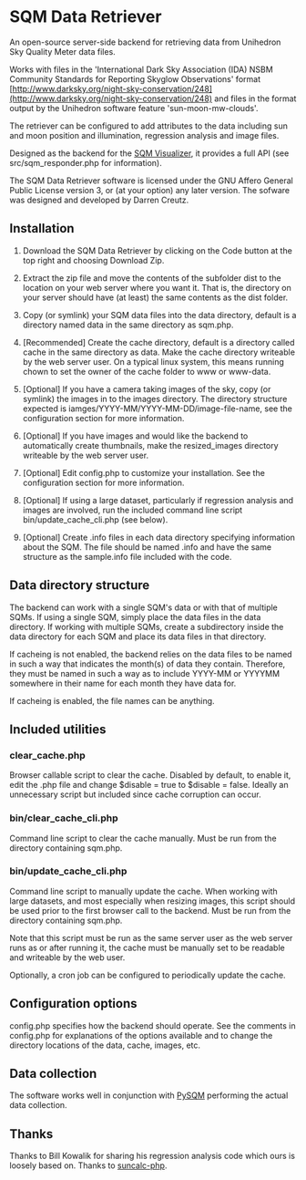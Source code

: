 # SQM Data Retriever

An open-source server-side backend for retrieving data from Unihedron Sky Quality Meter data files.

Works with files in the 'International Dark Sky Association (IDA) NSBM Community Standards for Reporting Skyglow Observations' format [http://www.darksky.org/night-sky-conservation/248](http://www.darksky.org/night-sky-conservation/248) and files in the format output by the Unihedron software feature 'sun-moon-mw-clouds'.

The retriever can be configured to add attributes to the data including sun and moon position and illumination, regression analysis and image files.

Designed as the backend for the [SQM Visualizer](https://github.com/dcreutz/SQM-Visualizer), it provides a full API (see src/sqm_responder.php for information).

The SQM Data Retriever software is licensed under the GNU Affero General Public License version 3, or (at your option) any later version.  The sofware was designed and developed by Darren Creutz.

## Installation

1. Download the SQM Data Retriever by clicking on the Code button at the top right and choosing Download Zip.

2. Extract the zip file and move the contents of the subfolder dist to the location on your web server where you want it.  That is, the directory on your server should have (at least) the same contents as the dist folder.

3. Copy (or symlink) your SQM data files into the data directory, default is a directory named data in the same directory as sqm.php.

4. [Recommended] Create the cache directory, default is a directory called cache in the same directory as data.  Make the cache directory writeable by the web server user.  On a typical linux system, this means running chown to set the owner of the cache folder to www or www-data.

5. [Optional] If you have a camera taking images of the sky, copy (or symlink) the images in to the images directory.  The directory structure expected is iamges/YYYY-MM/YYYY-MM-DD/image-file-name, see the configuration section for more information.

6. [Optional] If you have images and would like the backend to automatically create thumbnails, make the resized_images directory writeable by the web server user.

7. [Optional] Edit config.php to customize your installation.  See the configuration section for more information.

8. [Optional] If using a large dataset, particularly if regression analysis and images are involved, run the included command line script bin/update_cache_cli.php (see below).

9. [Optional] Create .info files in each data directory specifying information about the SQM.  The file should be named .info and have the same structure as the sample.info file included with the code.

## Data directory structure

The backend can work with a single SQM's data or with that of multiple SQMs.  If using a single SQM, simply place the data files in the data directory.  If working with multiple SQMs, create a subdirectory inside the data directory for each SQM and place its data files in that directory.

If cacheing is not enabled, the backend relies on the data files to be named in such a way that indicates the month(s) of data they contain.  Therefore, they must be named in such a way as to include YYYY-MM or YYYYMM somewhere in their name for each month they have data for.

If cacheing is enabled, the file names can be anything.

## Included utilities

### clear_cache.php

Browser callable script to clear the cache.  Disabled by default, to enable it, edit the .php file and change $disable = true to $disable = false.  Ideally an unnecessary script but included since cache corruption can occur.

### bin/clear_cache_cli.php

Command line script to clear the cache manually.  Must be run from the directory containing sqm.php.

### bin/update_cache_cli.php

Command line script to manually update the cache.  When working with large datasets, and most especially when resizing images, this script should be used prior to the first browser call to the backend.  Must be run from the directory containing sqm.php.

Note that this script must be run as the same server user as the web server runs as or after running it, the cache must be manually set to be readable and writeable by the web user.

Optionally, a cron job can be configured to periodically update the cache.

## Configuration options

config.php specifies how the backend should operate.  See the comments in config.php for explanations of the options available and to change the directory locations of the data, cache, images, etc.

## Data collection

The software works well in conjunction with [PySQM](https://github.com/mireianievas/PySQM) performing the actual data collection.

## Thanks

Thanks to Bill Kowalik for sharing his regression analysis code which ours is loosely based on.
Thanks to [suncalc-php](https://github.com/gregseth/suncalc-php).